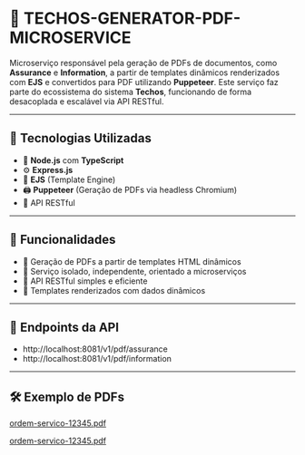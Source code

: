 # 🧾 TECHOS-GENERATOR-PDF-MICROSERVICE

Microserviço responsável pela geração de PDFs de documentos, como **Assurance** e **Information**, a partir de templates dinâmicos renderizados com **EJS** e convertidos para PDF utilizando **Puppeteer**. Este serviço faz parte do ecossistema do sistema **Techos**, funcionando de forma desacoplada e escalável via API RESTful.

---

## 🚀 Tecnologias Utilizadas

- 🚀 **Node.js** com **TypeScript**
- ⚙️ **Express.js**
- 📄 **EJS** (Template Engine)
- 🖨️ **Puppeteer** (Geração de PDFs via headless Chromium)
- 🔗 API RESTful

---

## 📄 Funcionalidades

- 🔸 Geração de PDFs a partir de templates HTML dinâmicos
- 🔸 Serviço isolado, independente, orientado a microserviços
- 🔸 API RESTful simples e eficiente
- 🔸 Templates renderizados com dados dinâmicos

---

## 🔗 Endpoints da API

- http://localhost:8081/v1/pdf/assurance
- http://localhost:8081/v1/pdf/information

---

## 🛠️ Exemplo de PDFs

[ordem-servico-12345.pdf](https://github.com/user-attachments/files/20749313/ordem-servico-12345.pdf)

[ordem-servico-12345.pdf](https://github.com/user-attachments/files/20749314/ordem-servico-12345.pdf)



